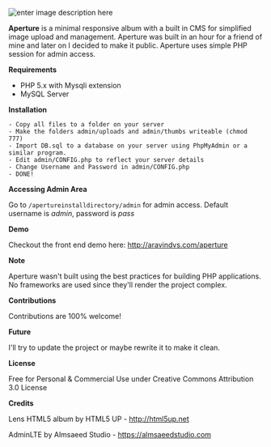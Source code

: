 
![enter image description here](http://aravindvs.com/aperture/aperture_git.png)

**Aperture** is a minimal responsive album with a built in CMS for simplified image upload and management. Aperture was built in an hour for a friend of mine and later on I decided to make it public. Aperture uses simple PHP session for admin access.

**Requirements**
- PHP 5.x with Mysqli extension
- MySQL Server

**Installation**

    - Copy all files to a folder on your server
    - Make the folders admin/uploads and admin/thumbs writeable (chmod 777)
    - Import DB.sql to a database on your server using PhpMyAdmin or a similar program.
    - Edit admin/CONFIG.php to reflect your server details
    - Change Username and Password in admin/CONFIG.php
    - DONE!

**Accessing Admin Area**

Go to `/apertureinstalldirectory/admin` for admin access. Default username is *admin*, password is *pass*

**Demo**

Checkout the front end demo here: http://aravindvs.com/aperture

**Note**

Aperture wasn't built using the best practices for building PHP applications. No frameworks are used since they'll render the project complex.

**Contributions**

Contributions are 100% welcome!

**Future**

I'll try to update the project or maybe rewrite it to make it clean. 

**License**

Free for Personal & Commercial Use under Creative Commons Attribution 3.0 License


**Credits**

Lens HTML5 album by HTML5 UP - http://html5up.net

AdminLTE by Almsaeed Studio - https://almsaeedstudio.com
